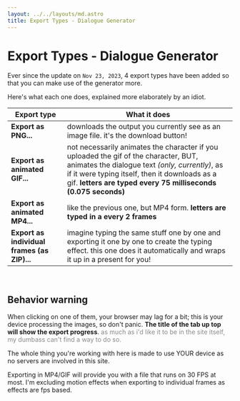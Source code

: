 ```yaml
---
layout: ../../layouts/md.astro
title: Export Types - Dialogue Generator
---
```


# Export Types - Dialogue Generator

Ever since the update on `Nov 23, 2023`, 4 export types have been added so that you can make use of the generator more.

Here's what each one does, explained more elaborately by an idiot.

| Export type | What it does |
|-|-|
| **Export as PNG...** | downloads the output you currently see as an image file. it's the download button! |
| **Export as animated GIF...** | not necessarily animates the character if you uploaded the gif of the character, BUT, animates the dialogue text *(only, currently)*, as if it were typing itself, then it downloads as a gif. **letters are typed every 75 milliseconds (0.075 seconds)** |
| **Export as animated MP4...** | like the previous one, but MP4 form. **letters are typed in a every 2 frames** |
| **Export as individual frames (as ZIP)...** | imagine typing the same stuff one by one and exporting it one by one to create the typing effect. this one does it automatically and wraps it up in a present for you! |

<br>

## Behavior warning
When clicking on one of them, your browser may lag for a bit; this is your device processing the images, so don't panic. **The title of the tab up top will show the export progress**. <span style="font-size: 14px; opacity: 0.5;">as much as i'd like it to be in the site itself, my dumbass can't find a way to do so.</span>

The whole thing you're working with here is made to use YOUR device as no servers are involved in this site.

Exporting in MP4/GIF will provide you with a file that runs on 30 FPS at most. I'm excluding motion effects when exporting to individual frames as effects are fps based.